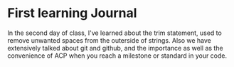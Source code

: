 # First learning Journal
In the second day of class, I've learned about the trim statement, used to remove unwanted
spaces from the outerside of strings. Also we have extensively talked about git and github,
and the importance as well as the convenience of ACP when you reach a milestone or standard
in your code.  
